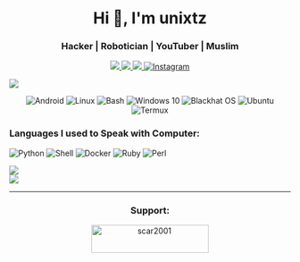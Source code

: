 <h1 align="center">Hi 👋, I'm unixtz</h1>
<h3 align="center">Hacker | Robotician | YouTuber | Muslim</h3>


<p align="center">
  <!-- GitHub Profile Followers Badge -->
  <a href="https://github.com/iamunixtz">
    <img src="https://img.shields.io/github/followers/iamunixtz?style=social&label=Follow&color=brightgreen" />
  </a>

  <!-- GitHub Profile Stars Badge -->
  <a href="https://github.com/iamunixtz">
    <img src="https://img.shields.io/github/stars/iamunixtz?style=social&label=Stars&color=blue" />
  </a>

  <!-- GitHub Profile Visitors Badge -->
  <a href="https://github.com/iamunixtz">
    <img src="https://hits.seeyoufarm.com/api/count/incr/badge.svg?url=https%3A%2F%2Fgithub.com%2Fiamunixtz&title=Visitors&count_bg=%230073EB" />
  </a>

  <!-- Instagram Badge -->
  <a href="https://www.instagram.com/unixtz">
    <img alt="Instagram" src="https://img.shields.io/badge/Instagram-Follow%20Me-red?style=social&logo=instagram" />
  </a>
</p>
<p align="center" style="font-family: courier;">


</p>

<!-- GitHub Score & Language Used -->
  <a href="https://wangchujiang.com/">
    <img src="https://github-readme-stats-one-mu-82.vercel.app/api?username=iamunixtz&show_icons=true&icon_color=805AD5&text_color=718096&bg_color=ffffff&hide_title=true&hide_border=true&hide=contribs,issues" />
  </a>
</p>

<p align="center">

  <!-- Platforms -->
  <img alt="Android" src="https://img.shields.io/badge/Android-3DDC84?style=flat-square&logo=android&logoColor=white" />
  <img alt="Linux" src="https://img.shields.io/badge/Linux-FCC624?style=flat-square&logo=linux&logoColor=black" />
  <img alt="Bash" src="https://img.shields.io/badge/Bash-4EAA25?style=flat-square&logo=gnu-bash&logoColor=white" />
  <img alt="Windows 10" src="https://img.shields.io/badge/Windows-0078D6?style=flat-square&logo=windows&logoColor=white" />

  <!-- Operating Systems -->
  <img alt="Blackhat OS" src="https://img.shields.io/badge/Blackhat-000000?style=flat-square&logo=linux&logoColor=white" />
  <img alt="Ubuntu" src="https://img.shields.io/badge/Ubuntu-E95420?style=flat-square&logo=ubuntu&logoColor=white" />
  <img alt="Termux" src="https://img.shields.io/badge/Termux-21BA4C?style=flat-square&logo=linux&logoColor=white" /> 

  <!-- Programming Languages -->
  <h3 align="">Languages I used to Speak with Computer:</h3>
  <img alt="Python" src="https://img.shields.io/badge/Python-3776AB?style=flat-square&logo=python&logoColor=white" />
  <img alt="Shell" src="https://img.shields.io/badge/Shell-5391FE?style=flat-square&logo=gnu-bash&logoColor=white" />
  <img alt="Docker" src="https://img.shields.io/badge/Docker-2496ED?style=flat-square&logo=docker&logoColor=white" />
  <img alt="Ruby" src="https://img.shields.io/badge/Ruby-CC342D?style=flat-square&logo=ruby&logoColor=white" />
  <img alt="Perl" src="https://img.shields.io/badge/Perl-39457E?style=flat-square&logo=perl&logoColor=white" />
</p>

<a href="https://github.com/iamunixtz/Termux-Hydra/">
   <img align="center" src="https://github-readme-stats.anuraghazra1.vercel.app/api/pin/?username=iamunixtz&repo=Termux-Hydra&theme=material-palenight" />
</a>
<br>
<a href="https://github.com/iamunixtz/Iamunixtz/">
   <img align="center" src="https://github-readme-stats.anuraghazra1.vercel.app/api/pin/?username=iamunixtz&repo=Iamunixtz&theme=material-palenight" />
</a>

----
<h3 align="center">Support:</h3>
<p align="center"><a href="https://www.buymeacoffee.com/scar2001"> <img align="center" src="https://cdn.buymeacoffee.com/buttons/v2/default-yellow.png" height="50" width="210" alt="scar2001" /></a></p>
